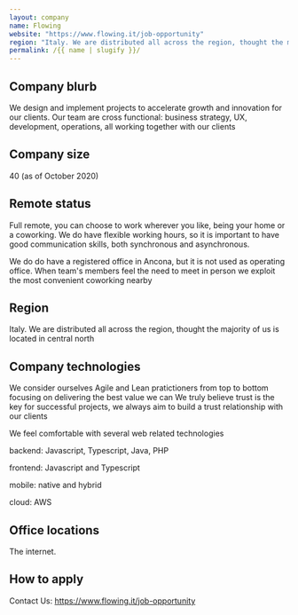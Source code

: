 ```yaml
---
layout: company
name: Flowing
website: "https://www.flowing.it/job-opportunity"
region: "Italy. We are distributed all across the region, thought the majority of us is located in central north"
permalink: /{{ name | slugify }}/
---
```


## Company blurb

We design and implement projects to accelerate growth and innovation for our clients.
Our team are cross functional: business strategy, UX, development, operations, all working together with our clients 

## Company size

40 (as of October 2020)

## Remote status

Full remote, you can choose to work wherever you like, being your home or a coworking. We do have flexible working hours, so it is important to have good communication skills, both synchronous and asynchronous.

We do do have a registered office in Ancona, but it is not used as operating office. When team's members feel the need to meet in person we exploit the most convenient coworking nearby

## Region

Italy. We are distributed all across the region, thought the majority of us is located in central north

## Company technologies

We consider ourselves Agile and Lean pratictioners from top to bottom focusing on delivering the best value we can
We truly believe trust is the key for successful projects, we always aim to build a trust relationship with our clients

We feel comfortable with several web related technologies  

backend: Javascript, Typescript, Java, PHP

frontend: Javascript and Typescript 

mobile: native and hybrid

cloud: AWS

## Office locations

The internet. 

## How to apply

Contact Us: https://www.flowing.it/job-opportunity